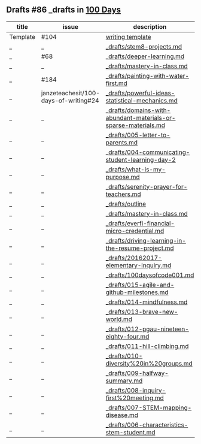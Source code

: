 ## Drafts #86 _drafts in [100 Days](https://github.com/janzeteachesit/100-days-of-writing/tree/master/_drafts)

title|issue|description|status
----|------|------------|------
Template | #104 | [writing template](https://github.com/janzeteachesit/100-days-of-writing/blob/master/docs/template.md) | Open
_ | _ | [_drafts/stem8-projects.md](https://github.com/janzeteachesit/100-days-of-writing/tree/master/_drafts)|open
_ |#68| [_drafts/deeper-learning.md](https://github.com/janzeteachesit/100-days-of-writing/blob/master/_drafts/deeper-learning.md)|open  
_ | _ | [_drafts/mastery-in-class.md](https://github.com/janzeteachesit/100-days-of-writing/blob/master/_drafts/mastery-in-class.md)|open
_ | #184 | [_drafts/painting-with-water-first.md](https://github.com/janzeteachesit/100-days-of-writing/blob/master/_drafts/painting-with-water-first.md)|closed 
_ | janzeteachesit/100-days-of-writing#24 |  [_drafts/powerful-ideas-statistical-mechanics.md](https://github.com/janzeteachesit/100-days-of-writing/edit/master/_drafts/powerful-ideas-statistical-mechanics.md)| _
_ | _ |[_drafts/domains-with-abundant-materials-or-sparse-materials.md](https://github.com/janzeteachesit/100-days-of-writing/blob/master/_drafts/domains-with-abundant-materials-or-sparse-materials.md)|
_ | _ | [_drafts/005-letter-to-parents.md](https://github.com/janzeteachesit/100-days-of-writing/blob/master/_drafts/005-letter-to-parents.md) | _
_ | _ | [_drafts/004-communicating-student-learning-day-2]( https://github.com/janzeteachesit/100-days-of-writing/blob/master/_drafts/004-communicating-student-learning-day-2) | _
_ | _ | [_drafts/what-is-my-purpose.md](https://github.com/janzeteachesit/100-days-of-writing/blob/master/_drafts/what-is-my-purpose.md) | _
_ | _ | [_drafts/serenity-prayer-for-teachers.md](https://github.com/janzeteachesit/100-days-of-writing/blob/master/_drafts/serenity-prayer-for-teachers.md) | _
_ | _ | [_drafts/outline](https://github.com/janzeteachesit/100-days-of-writing/blob/master/_drafts/outline) | _
_ | _ | [_drafts/mastery-in-class.md](https://github.com/janzeteachesit/100-days-of-writing/blob/master/_drafts/mastery-in-class.md) | _
_ | _ | [_drafts/everfi-financial-micro-credential.md](https://github.com/janzeteachesit/100-days-of-writing/blob/master/_drafts/everfi-financial-micro-credential.md) | _
_ | _ | [_drafts/driving-learning-in-the-resume-project.md](https://github.com/janzeteachesit/100-days-of-writing/blob/master/_drafts/driving-learning-in-the-resume-project.md) | _
_ | _ | [_drafts/20162017-elementary-inquiry.md](https://github.com/janzeteachesit/100-days-of-writing/blob/master/_drafts/20162017-elementary-inquiry.md) | _
_ | _ | [_drafts/100daysofcode001.md](https://github.com/janzeteachesit/100-days-of-writing/blob/master/_drafts/100daysofcode001.md) | _
_ | _ | [_drafts/015-agile-and-github-milestones.md](https://github.com/janzeteachesit/100-days-of-writing/blob/master/_drafts/015-agile-and-github-milestones.md) | _
_ | _ | [_drafts/014-mindfulness.md](https://github.com/janzeteachesit/100-days-of-writing/blob/master/_drafts/014-mindfulness.md) | _
_ | _ | [_drafts/013-brave-new-world.md](https://github.com/janzeteachesit/100-days-of-writing/blob/master/_drafts/013-brave-new-world.md) | _
_ | _ | [_drafts/012-pgau-nineteen-eighty-four.md](https://github.com/janzeteachesit/100-days-of-writing/blob/master/_drafts/012-pgau-nineteen-eighty-four.md) | _
_ | _ | [_drafts/011-hill-climbing.md](https://github.com/janzeteachesit/100-days-of-writing/blob/master/_drafts/011-hill-climbing.md) | _
_ | _ | [_drafts/010-diversity%20in%20groups.md](https://github.com/janzeteachesit/100-days-of-writing/blob/master/_drafts/010-diversity%20in%20groups.md) | _
_ | _ | [_drafts/009-halfway-summary.md](https://github.com/janzeteachesit/100-days-of-writing/blob/master/_drafts/009-halfway-summary.md) | _
_ | _ | [_drafts/008-inquiry-first%20meeting.md](https://github.com/janzeteachesit/100-days-of-writing/blob/master/_drafts/008-inquiry-first%20meeting.md) | _
_ | _ | [_drafts/007-STEM-mapping-disease.md](https://github.com/janzeteachesit/100-days-of-writing/blob/master/_drafts/007-STEM-mapping-disease.md) | _
_ | _ | [_drafts/006-characteristics-stem-student.md](https://github.com/janzeteachesit/100-days-of-writing/blob/master/_drafts/006-characteristics-stem-student.md) | _

